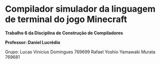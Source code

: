 # Compilador simulador da linguagem de terminal do jogo Minecraft

**Trabalho 6 da Disciplina de Construção de Compiladores**

**Professor: Daniel Lucrédio**

Grupo: Lucas Vinicius Domingues 769699
       Rafael Yoshio Yamawaki Murata 769681
